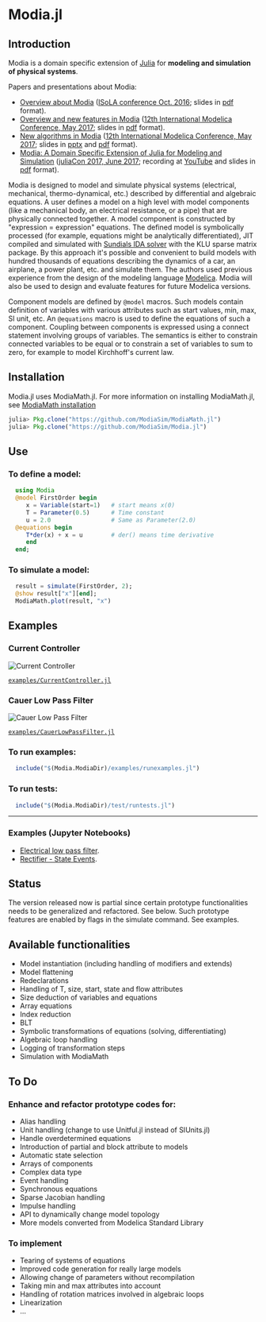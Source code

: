 # Modia.jl

## Introduction

Modia is a domain specific extension of [Julia](http://julialang.org/ "Julia") for **modeling and simulation of physical systems**. 

Papers and presentations about Modia:

- [Overview about Modia](http://link.springer.com/chapter/10.1007%2F978-3-319-47169-3_15) ([ISoLA conference Oct. 2016](http://www.isola-conference.org/isola2016/); slides in [pdf](https://modiasim.github.io/Modia.jl/slides/Systems-Modeling-and-Programming-Slides.pdf) format).
- [Overview and new features in Modia](https://www.modelica.org/events/modelica2017/proceedings/html/submissions/ecp17132693_ElmqvistHenningssonOtter.pdf) ([12th International Modelica Conference, May 2017](https://www.modelica.org/events/modelica2017/proceedings/html/index.html); slides in [pdf](https://modiasim.github.io/Modia.jl/slides/Innovations-for-Future-Modelica.pdf) format).
- [New algorithms in Modia](https://www.modelica.org/events/modelica2017/proceedings/html/submissions/ecp17132565_OtterElmqvist.pdf) ([12th International Modelica Conference, May 2017](https://www.modelica.org/events/modelica2017/proceedings/html/index.html); slides in [pptx](https://modiasim.github.io/Modia.jl/slides/Modelica2017-DAAE-Transformation.pptx) and [pdf](https://modiasim.github.io/Modia.jl/slides/Modelica2017-DAAE-Transformation.pdf) format).
- [Modia: A Domain Specific Extension of Julia for Modeling and Simulation](http://juliacon.org/2017/talks#talk-21) ([juliaCon 2017, June 2017](http://juliacon.org/2017/); recording at [YouTube](https://youtu.be/hVg1eL1Qkws) and slides in [pdf](https://modiasim.github.io/Modia.jl/slides/Modia-JuliaCon-2017.pdf) format).

Modia is designed to model and simulate physical systems (electrical, mechanical, thermo-dynamical, etc.) described by differential and algebraic equations. A user defines a model on a high level with model components (like a mechanical body, an electrical resistance, or a pipe) that are physically connected together. A model component is constructed by "expression = expression" equations. The defined model is symbolically processed (for example, equations might be analytically differentiated), JIT compiled and simulated with [Sundials IDA solver](http://computation.llnl.gov/projects/sundials/ida) with the KLU sparse matrix package. By this approach it's possible and convenient to build models with hundred thousands of equations describing the dynamics of a car, an airplane, a power plant, etc. and simulate them. The authors used previous experience from the design of the modeling language [Modelica](https://www.modelica.org/). Modia will also be used to design and evaluate features for future Modelica versions.

Component models are defined by `@model` macros. Such models contain definition of variables with various attributes such as start values, min, max, SI unit, etc. An `@equations` macro is used to define the equations of such a component. Coupling between components is expressed using a connect statement involving groups of variables. The semantics is either to constrain connected variables to be equal or to constrain a set of variables to sum to zero, for example to model Kirchhoff's current law.

## Installation

Modia.jl uses ModiaMath.jl. For more information on installing ModiaMath.jl, see [ModiaMath installation](https://modiasim.github.io/ModiaMath.jl/latest/index.html#Installation-1)

```julia
julia> Pkg.clone("https://github.com/ModiaSim/ModiaMath.jl")
julia> Pkg.clone("https://github.com/ModiaSim/Modia.jl")
```

## Use

### To define a model:

```julia
  using Modia
  @model FirstOrder begin
     x = Variable(start=1)   # start means x(0)
     T = Parameter(0.5)      # Time constant
     u = 2.0                 # Same as Parameter(2.0)
  @equations begin
     T*der(x) + x = u        # der() means time derivative
     end
  end;
```

### To simulate a model:
```julia
  result = simulate(FirstOrder, 2);
  @show result["x"][end];
  ModiaMath.plot(result, "x")
```

## Examples
### Current Controller
![Current Controller](https://github.com/ModiaSim/Modia.jl/blob/master/docs/CurrentController.png "Multi-domain model: Current Controller")

[`examples/CurrentController.jl`](examples/CurrentController.jl)

### Cauer Low Pass Filter
![Cauer Low Pass Filter](https://github.com/ModiaSim/Modia.jl/blob/master/docs/CauerLowPassFilter.png "Electrical model: Cauer Low Pass Filter")

[`examples/CauerLowPassFilter.jl`](examples/CauerLowPassFilter.jl)


### To run examples:
```julia
  include("$(Modia.ModiaDir)/examples/runexamples.jl")
```

### To run tests:
```julia
  include("$(Modia.ModiaDir)/test/runtests.jl")
```

---
### Examples (Jupyter Notebooks)
- [Electrical low pass filter](https://github.com/ModiaSim/Modia.jl/blob/master/docs/LPfilter.ipynb).
- [Rectifier - State Events](https://github.com/ModiaSim/Modia.jl/blob/master/docs/Rectifier.ipynb).

## Status

The version released now is partial since certain prototype functionalities needs to be generalized and refactored. See below. Such prototype features are enabled by flags in the simulate command. See examples.

## Available functionalities

- Model instantiation (including handling of modifiers and extends)
- Model flattening
- Redeclarations
- Handling of T, size, start, state and flow attributes
- Size deduction of variables and equations
- Array equations
- Index reduction
- BLT
- Symbolic transformations of equations (solving, differentiating)
- Algebraic loop handling
- Logging of transformation steps
- Simulation with ModiaMath

## To Do
### Enhance and refactor prototype codes for:

- Alias handling
- Unit handling (change to use Unitful.jl instead of SIUnits.jl)
- Handle overdetermined equations
- Introduction of partial and block attribute to models 
- Automatic state selection
- Arrays of components
- Complex data type
- Event handling
- Synchronous equations
- Sparse Jacobian handling
- Impulse handling
- API to dynamically change model topology
- More models converted from Modelica Standard Library

### To implement

- Tearing of systems of equations
- Improved code generation for really large models
- Allowing change of parameters without recompilation
- Taking min and max attributes into account
- Handling of rotation matrices involved in algebraic loops
- Linearization
- ...
